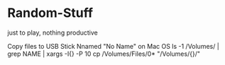 # Random-Stuff

just to play, nothing productive


Copy files to USB Stick Nnamed "No Name" on Mac OS
ls -1 /Volumes/ | grep NAME | xargs -I{} -P 10 cp /Volumes/Files/0* "/Volumes/{}/"

